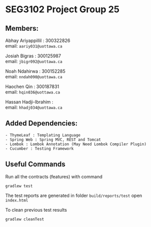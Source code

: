 <h1> SEG3102 Project Group 25 </h1> 

<h2> Members: </h2>

Abhay Ariyappillil : 300322826 <br>
email: `aariy031@uottawa.ca` <br>

Josiah Bigras : 300125987 <br>
email: `jbigr092@uottawa.ca` <br>

Noah Ndahirwa : 300152285 <br>
email: `nndah090@uottawa.ca` <br>

Haochen Qin : 300187831 <br>
email: `hqin036@uottawa.ca` <br>

Hassan Hadji-Ibrahim : <br>
email: `hhadj034@uottawa.ca` <br>

<h2> Added Dependencies: </h2>

    - ThymeLeaf : Templating Language 
    - Spring Web : Spring MVC, REST and Tomcat
    - Lombok : Lombok Annotation (May Need Lombok Compiler Plugin)
    - Cucumber : Testing Framework

<h2> Useful Commands </h2>

Run all the contracts (features) with command
```
gradlew test
```

The test reports are generated in folder
`build/reports/test` open `index.html`

To clean previous test results
```
gradlew cleanTest
```
